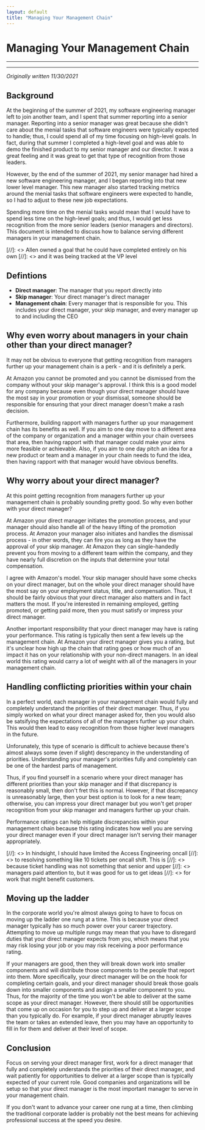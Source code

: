 ```yaml
---
layout: default
title: "Managing Your Management Chain"
---
```


# Managing Your Management Chain

---
---

_Originally written 11/30/2021_

## Background

At the beginning of the summer of 2021, my software engineering manager
left to join another team, and I spent that summer reporting into a senior
manager. Reporting into a senior manager was great because she didn't care
about the menial tasks that software engineers were typically expected to
handle; thus, I could spend all of my time focusing on high-level goals.
In fact, during that summer I completed a high-level goal and was able
to demo the finished product to my senior manager and our director. It
was a great feeling and it was great to get that type of recognition
from those leaders.

However, by the end of the summer of 2021, my senior manager had hired a
new software engineering manager, and I began reporting into that new
lower level manager. This new manager also started tracking metrics around
the menial tasks that software engineers were expected to handle, so I had
to adjust to these new job expectations.

Spending more time on the menial tasks would mean that I would have to
spend less time on the high-level goals; and thus, I would get less
recognition from the more senior leaders (senior managers and directors).
This document is intended to discuss how to balance serving different
managers in your management chain.

[//]: <> Allen owned a goal that he could have completed entirely on his own
[//]: <> and it was being tracked at the VP level

## Defintions

* __Direct manager__: The manager that you report directly into
* __Skip manager__: Your direct manager's direct manager
* __Management chain__: Every manager that is responsible for you. This
includes your direct manager, your skip manager, and every manager up to
and including the CEO


## Why even worry about managers in your chain other than your direct manager?

It may not be obvious to everyone that getting recognition from managers
further up your management chain is a perk - and it is definitely a perk.

At Amazon you cannot be promoted and you cannot be dismissed from the company
without your skip manager's approval. I think this is a good model for any
company because even though your direct manager should have the most say
in your promotion or your dismissal, someone should be responsible for
ensuring that your direct manager doesn't make a rash decision.

Furthermore, building rapport with managers further up your management chain
has its benefits as well. If you aim to one day move to a different area
of the company or organization and a manager within your chain oversees
that area, then having rapport with that manager could make your aims
more feasible or achievable. Also, if you aim to one day pitch an idea
for a new product or team and a manager in your chain needs to fund the
idea, then having rapport with that manager would have obvious benefits.


## Why worry about your direct manager?

At this point getting recognition from managers further up your management
chain is probably sounding pretty good. So why even bother with your
direct manager?

At Amazon your direct manager initiates the promotion process, and your
manager should also handle all of the heavy lifting of the promotion
process. At Amazon your manager also initiates and handles the dismissal
process - in other words, they can fire you as long as they have the
approval of your skip manager. At Amazon they can single-handedly prevent
you from moving to a different team within the company, and they have
nearly full discretion on the inputs that determine your total compensation.

I agree with Amazon's model. Your skip manager should have some checks
on your direct manager, but on the whole your direct manager should have
the most say on your employment status, title, and compensation. Thus,
it should be fairly obvious that your direct manager also matters and
in fact matters the most. If you're interested in remaining employed,
getting promoted, or getting paid more, then you must satisfy or impress
your direct manager.

Another important responsibility that your direct manager may have is
rating your performance. This rating is typically then sent a few
levels up the management chain. At Amazon your direct manager gives
you a rating, but it's unclear how high up the chain that rating goes
or how much of an impact it has on your relationship with your non-direct
managers. In an ideal world this rating would carry a lot of weight with
all of the managers in your management chain.


## Handling conflicting priorities within your chain

In a perfect world, each manager in your management chain would fully
and completely understand the priorities of their direct manager. Thus,
if you simply worked on what your direct manager asked for, then you
would also be satsifying the expectations of all of the managers further
up your chain. This would then lead to easy recognition from those higher
level managers in the future.

Unforunately, this type of scenario is difficult to achieve because
there's almost always some (even if slight) descrepancy in the
understanding of priorities. Understanding your manager's priorities
fully and completely can be one of the hardest parts of management.

Thus, if you find yourself in a scenario where your direct manager has
different priorities than your skip manager and if that discrepancy
is reasonably small, then don't fret this is normal. However, if that
discrepancy is unreasonably large, then your best option is to look
for a new team; otherwise, you can impress your direct manager but you
won't get proper recognition from your skip manager and managers further
up your chain.

Performance ratings can help mitigate discrepancies within your management
chain because this rating indicates how well you are serving your direct
manager even if your direct manager isn't serving their manager
appropriately.

[//]: <> In hindsight, I should have limited the Access Engineering oncall
[//]: <> to resolving something like 10 tickets per oncall shift. This is
[//]: <> because ticket handling was not something that senior and upper
[//]: <> managers paid attention to, but it was good for us to get ideas
[//]: <> for work that might benefit customers.

## Moving up the ladder

In the corporate world you're almost always going to have to focus on
moving up the ladder one rung at a time. This is because your direct
manager typically has so much power over your career trajectory.
Attempting to move up multiple rungs may mean that you have to disregard
duties that your direct manager expects from you, which means that you
may risk losing your job or you may risk receiving a poor performance
rating.

If your managers are good, then they will break down work into smaller
components and will distribute those components to the people that report
into them. More specifically, your direct manager will be on the hook
for completing certain goals, and your direct manager should break those
goals down into smaller components and assign a smaller component to you.
Thus, for the majority of the time you won't be able to deliver at the
same scope as your direct manager. However, there should still be
opportunities that come up on occasion for you to step up and deliver
at a larger scope than you typically do. For example, if your direct
manager abruptly leaves the team or takes an extended leave, then you may
have an opportunity to fill in for them and deliver at their level of
scope.


## Conclusion

Focus on serving your direct manager first, work for a direct manager that
fully and completely understands the priorities of their direct manager,
and wait patiently for opportunities to deliver at a larger scope than
is typically expected of your current role. Good companies and
organizations will be setup so that your direct manager is the most
important manager to serve in your management chain.

If you don't want to advance your career one rung at a time, then climbing
the traditional corporate ladder is probably not the best means for
achieving professional success at the speed you desire.


